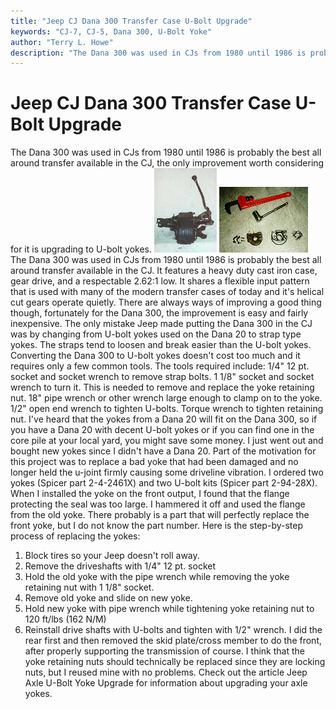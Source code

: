 ```yaml
---
title: "Jeep CJ Dana 300 Transfer Case U-Bolt Upgrade"
keywords: "CJ-7, CJ-5, Dana 300, U-Bolt Yoke"
author: "Terry L. Howe"
description: "The Dana 300 was used in CJs from 1980 until 1986 is probably the best all around transfer available in the CJ, the only improvement worth considering for it is upgrading to U-bolt yokes"
---
```

# Jeep CJ Dana 300 Transfer Case U-Bolt Upgrade

The Dana 300 was used in CJs from 1980 until 1986 is probably the best all around transfer available in the CJ, the only improvement worth considering for it is upgrading to U-bolt yokes.
[![D300 side](/xfer/d300sT.jpg)](/xfer/d300s.jpg)
[![D300 yoke tools](/xfer/d300yok2.jpg)](/xfer/d300yok2.jpg)
The Dana 300 was used in CJs from 1980 until 1986 is probably the best all around transfer available in the CJ.
It features a heavy duty cast iron case, gear drive, and a respectable 2.62:1 low.
It shares a flexible input pattern that is used with many of the modern transfer cases of today and it's helical cut gears operate quietly.
There are always ways of improving a good thing though, fortunately for the Dana 300, the improvement is easy and fairly inexpensive.
The only mistake Jeep made putting the Dana 300 in the CJ was by changing from U-bolt yokes used on the Dana 20 to strap type yokes.
The straps tend to loosen and break easier than the U-bolt yokes.
Converting the Dana 300 to U-bolt yokes doesn't cost too much and it requires only a few common tools.
The tools required include: 1/4" 12 pt. socket and socket wrench to remove strap bolts.
1 1/8" socket and socket wrench to turn it.
This is needed to remove and replace the yoke retaining nut.
18" pipe wrench or other wrench large enough to clamp on to the yoke.
1/2" open end wrench to tighten U-bolts.
Torque wrench to tighten retaining nut.
I've heard that the yokes from a Dana 20 will fit on the Dana 300, so if you have a Dana 20 with decent U-bolt yokes or if you can find one in the core pile at your local yard, you might save some money.
I just went out and bought new yokes since I didn't have a Dana 20.
Part of the motivation for this project was to replace a bad yoke that had been damaged and no longer held the u-joint firmly causing some driveline vibration.
I ordered two yokes (Spicer part 2-4-2461X) and two U-bolt kits (Spicer part 2-94-28X).
When I installed the yoke on the front output, I found that the flange protecting the seal was too large.
I hammered it off and used the flange from the old yoke.
There probably is a part that will perfectly replace the front yoke, but I do not know the part number.
Here is the step-by-step process of replacing the yokes:
1. Block tires so your Jeep doesn't roll away.
2. Remove the driveshafts with 1/4" 12 pt. socket
3. Hold the old yoke with the pipe wrench while removing the yoke retaining nut with 1 1/8" socket.
4. Remove old yoke and slide on new yoke.
5. Hold new yoke with pipe wrench while tightening yoke retaining nut to 120 ft/lbs (162 N/M)
6. Reinstall drive shafts with U-bolts and tighten with 1/2" wrench.
I did the rear first and then removed the skid plate/cross member to do the front, after properly supporting the transmission of course.
I think that the yoke retaining nuts should technically be replaced since they are locking nuts, but I reused mine with no problems.
Check out the article Jeep Axle U-Bolt Yoke Upgrade for information about upgrading your axle yokes.